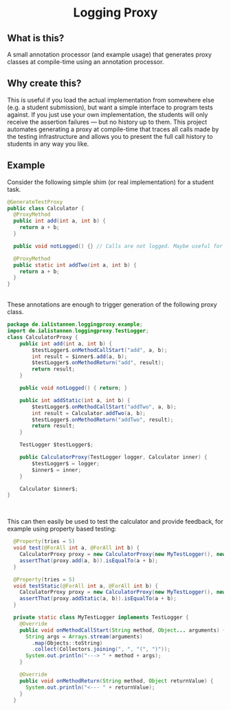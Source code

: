 <div align="center">
  <h1>Logging Proxy</h1>
</div>

## What is this?
A small annotation processor (and example usage) that generates proxy classes
at compile-time using an annotation processor.

## Why create this?
This is useful if you load the actual implementation from somewhere else (e.g.
a student submission), but want a simple interface to program tests against.
If you just use your own implementation, the students will only receive the
assertion failures — but no history up to them.
This project automates generating a proxy at compile-time that traces all calls
made by the testing infrastructure and allows you to present the full call
history to students in any way you like.

## Example
Consider the following simple shim (or real implementation) for a student task.
```java
@GenerateTestProxy
public class Calculator {
  @ProxyMethod
  public int add(int a, int b) {
    return a + b;
  }

  public void notLogged() {} // Calls are not logged. Maybe useful for setup methods.

  @ProxyMethod
  public static int addTwo(int a, int b) {
    return a + b;
  }
}
```

<br>
These annotations are enough to trigger generation of the following proxy class.

```java
package de.ialistannen.loggingproxy.example;
import de.ialistannen.loggingproxy.TestLogger;
class CalculatorProxy {
    public int add(int a, int b) {
        $testLogger$.onMethodCallStart("add", a, b);
        int result = $inner$.add(a, b);
        $testLogger$.onMethodReturn("add", result);
        return result;
    }

    public void notLogged() { return; }

    public int addStatic(int a, int b) {
        $testLogger$.onMethodCallStart("addTwo", a, b);
        int result = Calculator.addTwo(a, b);
        $testLogger$.onMethodReturn("addTwo", result);
        return result;
    }

    TestLogger $testLogger$;

    public CalculatorProxy(TestLogger logger, Calculator inner) {
        $testLogger$ = logger;
        $inner$ = inner;
    }

    Calculator $inner$;
}
```
<br>

This can then easily be used to test the calculator and provide feedback, for
example using property based testing:
```java
  @Property(tries = 5)
  void test(@ForAll int a, @ForAll int b) {
    CalculatorProxy proxy = new CalculatorProxy(new MyTestLogger(), new Calculator());
    assertThat(proxy.add(a, b)).isEqualTo(a + b);
  }

  @Property(tries = 5)
  void testStatic(@ForAll int a, @ForAll int b) {
    CalculatorProxy proxy = new CalculatorProxy(new MyTestLogger(), new Calculator());
    assertThat(proxy.addStatic(a, b)).isEqualTo(a + b);
  }

  private static class MyTestLogger implements TestLogger {
    @Override
    public void onMethodCallStart(String method, Object... arguments) {
      String args = Arrays.stream(arguments)
        .map(Objects::toString)
        .collect(Collectors.joining(", ", "(", ")"));
      System.out.println("---> " + method + args);
    }

    @Override
    public void onMethodReturn(String method, Object returnValue) {
      System.out.println("<--- " + returnValue);
    }
  }
```
